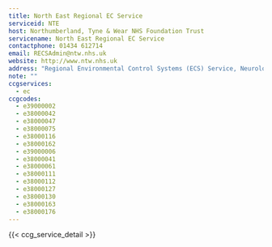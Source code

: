 ```yaml
---
title: North East Regional EC Service
serviceid: NTE
host: Northumberland, Tyne & Wear NHS Foundation Trust
servicename: North East Regional EC Service
contactphone: 01434 612714
email: RECSAdmin@ntw.nhs.uk
website: http://www.ntw.nhs.uk
address: "Regional Environmental Control Systems (ECS) Service, Neurological Services, Special Care Group, Northumberland, Tyne & Wear NHS Foundation Trust, Chad House, Corbridge Road, Hexham, Northumberland, NE46 1QJ"
note: ""
ccgservices:
  - ec
ccgcodes:
  - e39000002
  - e38000042
  - e38000047
  - e38000075
  - e38000116
  - e38000162
  - e39000006
  - e38000041
  - e38000061
  - e38000111
  - e38000112
  - e38000127
  - e38000130
  - e38000163
  - e38000176
---
```


{{< ccg_service_detail >}}
